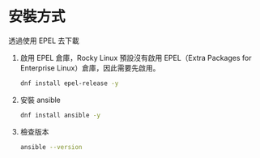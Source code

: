 # 安裝方式

透過使用 EPEL 去下載

1. 啟用 EPEL 倉庫，Rocky Linux 預設沒有啟用 EPEL（Extra Packages for Enterprise Linux）倉庫，因此需要先啟用。

    ```sh
    dnf install epel-release -y
    ```

2. 安裝 ansible

    ```sh
    dnf install ansible -y
    ```

3. 檢查版本

    ```sh
    ansible --version
    ```

<br/>

<br/>

